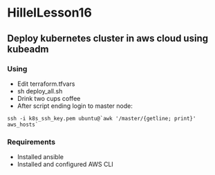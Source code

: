 # HillelLesson16

## Deploy kubernetes cluster in aws cloud using kubeadm

### Using

- Edit terraform.tfvars
- sh deploy_all.sh
- Drink two cups coffee
- After script ending login to master node:

```
ssh -i k8s_ssh_key.pem ubuntu@`awk '/master/{getline; print}' aws_hosts`
```

### Requirements

- Installed ansible
- Installed and configured AWS CLI
